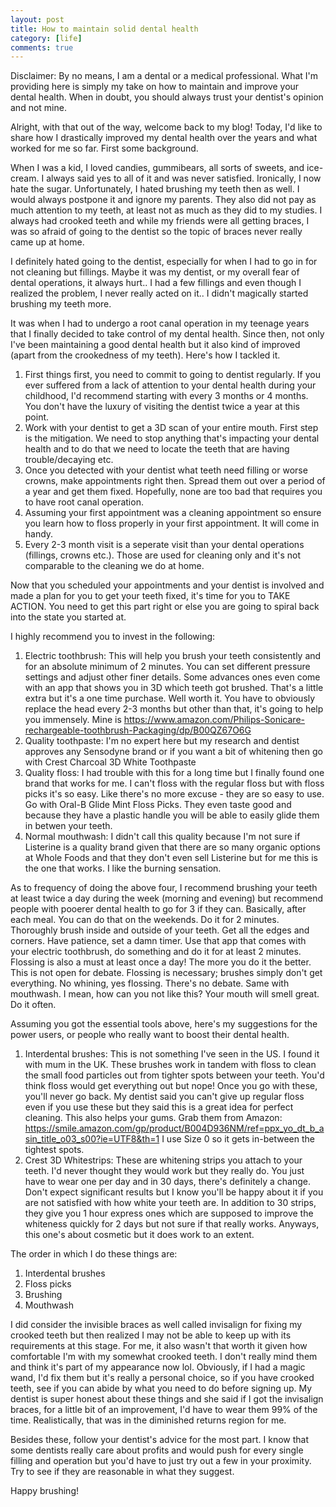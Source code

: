 ```yaml
---
layout: post
title: How to maintain solid dental health
category: [life]
comments: true
---
```


Disclaimer: By no means, I am a dental or a medical professional. What I'm providing here is simply my take on how to maintain and improve your dental health. When in doubt, you should always trust your dentist's opinion and not mine.

Alright, with that out of the way, welcome back to my blog! Today, I'd like to share how I drastically improved my dental health over the years and what worked for me so far. First some background.

When I was a kid, I loved candies, gummibears, all sorts of sweets, and ice-cream. I always said yes to all of it and was never satisfied. Ironically, I now hate the sugar. Unfortunately, I hated brushing my teeth then as well. I would always postpone it and ignore my parents. They also did not pay as much attention to my teeth, at least not as much as they did to my studies. I always had crooked teeth and while my friends were all getting braces, I was so afraid of going to the dentist so the topic of braces never really came up at home.

I definitely hated going to the dentist, especially for when I had to go in for not cleaning but fillings. Maybe it was my dentist, or my overall fear of dental operations, it always hurt.. I had a few fillings and even though I realized the problem, I never really acted on it.. I didn't magically started brushing my teeth more.

It was when I had to undergo a root canal operation in my teenage years that I finally decided to take control of my dental health. Since then, not only I've been maintaining a good dental health but it also kind of improved (apart from the crookedness of my teeth). Here's how I tackled it.

1. First things first, you need to commit to going to dentist regularly. If you ever suffered from a lack of attention to your dental health during your childhood, I'd recommend starting with every 3 months or 4 months. You don't have the luxury of visiting the dentist twice a year at this point.
2. Work with your dentist to get a 3D scan of your entire mouth. First step is the mitigation. We need to stop anything that's impacting your dental health and to do that we need to locate the teeth that are having trouble/decaying etc.
3. Once you detected with your dentist what teeth need filling or worse crowns, make appointments right then. Spread them out over a period of a year and get them fixed. Hopefully, none are too bad that requires you to have root canal operation.
4. Assuming your first appointment was a cleaning appointment so ensure you learn how to floss properly in your first appointment. It will come in handy.
5. Every 2-3 month visit is a seperate visit than your dental operations (fillings, crowns etc.). Those are used for cleaning only and it's not comparable to the cleaning we do at home.

Now that you scheduled your appointments and your dentist is involved and made a plan for you to get your teeth fixed, it's time for you to TAKE ACTION. You need to get this part right or else you are going to spiral back into the state you started at.

I highly recommend you to invest in the following:
1. Electric toothbrush: This will help you brush your teeth consistently and for an absolute minimum of 2 minutes. You can set different pressure settings and adjust other finer details. Some advances ones even come with an app that shows you in 3D which teeth got brushed. That's a little extra but it's a one time purchase. Well worth it. You have to obviously replace the head every 2-3 months but other than that, it's going to help you immensely. Mine is https://www.amazon.com/Philips-Sonicare-rechargeable-toothbrush-Packaging/dp/B00QZ67O6G
2. Quality toothpaste: I'm no expert here but my research and dentist approves any Sensodyne brand or if you want a bit of whitening then go with Crest Charcoal 3D White Toothpaste
3. Quality floss: I had trouble with this for a long time but I finally found one brand that works for me. I can't floss with the regular floss but with floss picks it's so easy. Like there's no more excuse - they are so easy to use. Go with Oral-B Glide Mint Floss Picks. They even taste good and because they have a plastic handle you will be able to easily glide them in betwen your teeth.
4. Normal mouthwash: I didn't call this quality because I'm not sure if Listerine is a quality brand given that there are so many organic options at Whole Foods and that they don't even sell Listerine but for me this is the one that works. I like the burning sensation.

As to frequency of doing the above four, I recommend brushing your teeth at least twice a day during the week (morning and evening) but recommend people with pooerer dental health to go for 3 if they can. Basically, after each meal. You can do that on the weekends. Do it for 2 minutes. Thoroughly brush inside and outside of your teeth. Get all the edges and corners. Have patience, set a damn timer. Use that app that comes with your electric toothbrush, do something and do it for at least 2 minutes.
Flossing is also a must at least once a day! The more you do it the better. This is not open for debate. Flossing is necessary; brushes simply don't get everything. No whining, yes flossing. There's no debate.
Same with mouthwash. I mean, how can you not like this? Your mouth will smell great. Do it often.

Assuming you got the essential tools above, here's my suggestions for the power users, or people who really want to boost their dental health.
1. Interdental brushes: This is not something I've seen in the US. I found it with mum in the UK.  These brushes work in tandem with floss to clean the small food particles out from tighter spots between your teeth. You'd think floss would get everything out but nope! Once you go with these, you'll never go back. My dentist said you can't give up regular floss even if you use these but they said this is a great idea for perfect cleaning. This also helps your gums. Grab them from Amazon: https://smile.amazon.com/gp/product/B004D936NM/ref=ppx_yo_dt_b_asin_title_o03_s00?ie=UTF8&th=1
I use Size 0 so it gets in-between the tightest spots.
2. Crest 3D Whitestrips: These are whitening strips you attach to your teeth. I'd never thought they would work but they really do. You just have to wear one per day and in 30 days, there's definitely a change. Don't expect significant results but I know you'll be happy about it if you are not satisfied with how white your teeth are. In addition to 30 strips, they give you 1 hour express ones which are supposed to improve the whiteness quickly for 2 days but not sure if that really works. Anyways, this one's about cosmetic but it does work to an extent.

The order in which I do these things are:
1. Interdental brushes
2. Floss picks
3. Brushing
4. Mouthwash

I did consider the invisible braces as well called invisalign for fixing my crooked teeth but then realized I may not be able to keep up with its requirements at this stage. For me, it also wasn't that worth it given how comfortable I'm with my somewhat crooked teeth. I don't really mind them and think it's part of my appearance now lol. Obviously, if I had a magic wand, I'd fix them but it's really a personal choice, so if you have crooked teeth, see if you can abide by what you need to do before signing up. My dentist is super honest about these things and she said if I got the invisalign braces, for a little bit of an improvement, I'd have to wear them 99% of the time. Realistically, that was in the diminished returns region for me.

Besides these, follow your dentist's advice for the most part. I know that some dentists really care about profits and would push for every single filling and operation but you'd have to just try out a few in your proximity. Try to see if they are reasonable in what they suggest.  

Happy brushing!
